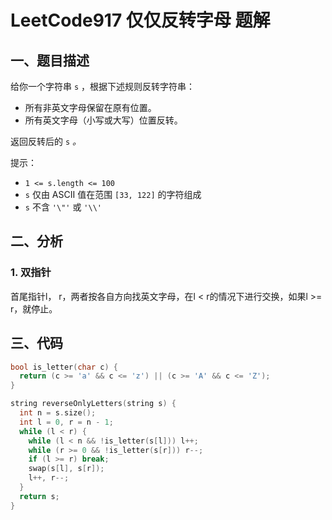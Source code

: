 # LeetCode917 仅仅反转字母 题解

## 一、题目描述

给你一个字符串 `s` ，根据下述规则反转字符串：

- 所有非英文字母保留在原有位置。
- 所有英文字母（小写或大写）位置反转。

返回反转后的 `s` *。*

提示：

- `1 <= s.length <= 100`
- `s` 仅由 ASCII 值在范围 `[33, 122]` 的字符组成
- `s` 不含 `'\"'` 或 `'\\'`



## 二、分析

### 1. 双指针

首尾指针l， r，两者按各自方向找英文字母，在l < r的情况下进行交换，如果l >= r，就停止。



## 三、代码

```c++
bool is_letter(char c) {
  return (c >= 'a' && c <= 'z') || (c >= 'A' && c <= 'Z');
}

string reverseOnlyLetters(string s) {
  int n = s.size();
  int l = 0, r = n - 1;
  while (l < r) {
    while (l < n && !is_letter(s[l])) l++;
    while (r >= 0 && !is_letter(s[r])) r--;
    if (l >= r) break;
    swap(s[l], s[r]);
    l++, r--;
  }
  return s;
}
```



